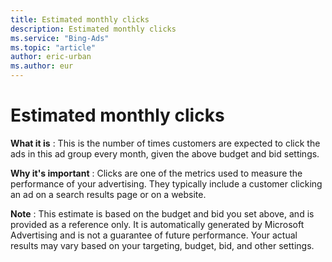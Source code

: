 ```yaml
---
title: Estimated monthly clicks
description: Estimated monthly clicks
ms.service: "Bing-Ads"
ms.topic: "article"
author: eric-urban
ms.author: eur
---
```


# Estimated monthly clicks

**What it is** : This is the number of times customers are expected to click the ads in this ad group every month, given the above budget and bid settings.

**Why it's important** : Clicks are one of the metrics used to measure the performance of your advertising. They typically include a customer clicking an ad on a search results page or on a website.

**Note** : This estimate is based on the budget and bid you set above, and is provided as a reference only. It is automatically generated by Microsoft Advertising and is not a guarantee of future performance. Your actual results may vary based on your targeting, budget, bid, and other settings.


